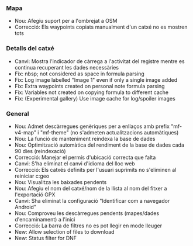 
### Mapa
- Nou: Afegiu suport per a l'ombrejat a OSM
- Correcció: Els waypoints copiats manualment d'un catxé no es mostren tots

### Detalls del catxé
- Canvi: Mostra l'indicador de càrrega a l'activitat del registre mentre es continua recuperant les dades necessàries
- Fix: nbsp; not considered as space in formula parsing
- Fix: Log image labelled "Image 1" even if only a single image added
- Fix: Extra waypoints created on personal note formula parsing
- Fix: Variables not created on copying formula to different cache
- Fix: (Experimental gallery) Use image cache for log/spoiler images

### General
- Nou: Admet descàrregues genèriques per a enllaços amb prefix "mf-v4-map" i "mf-theme" (no s'admeten actualitzacions automàtiques)
- Nou: La funció de manteniment reindexa la base de dades
- Nou: Optimització automàtica del rendiment de la base de dades cada 90 dies (reindexació)
- Correcció: Manejar el permís d'ubicació correcta que falta
- Canvi: S'ha eliminat el canvi d'idioma del lloc web
- Correcció: Els catxés definits per l'usuari suprimits no s'eliminen al reiniciar c:geo
- Nou: Visualitza les baixades pendents
- Nou: Afegiu el nom del catxé/nom de la llista al nom del fitxer a l'exportació GPX
- Canvi: Sha eliminat la configuració "Identificar com a navegador Android"
- Nou: Comproveu les descàrregues pendents (mapes/dades d'encaminament) a l'inici
- Correcció: La barra de filtres no es pot llegir en mode lleuger
- New: Allow selection of files to download
- New: Status filter for DNF
